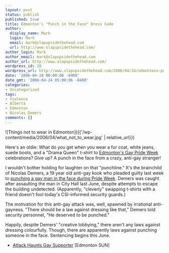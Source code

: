 ```yaml
---
layout: post
status: publish
published: true
title: Edmonton's "Punch in the Face" Dress Code
author:
  display_name: Mark
  login: Mark
  email: mark@slapupsidethehead.com
  url: http://www.slapupsidethehead.com/
author_login: Mark
author_email: mark@slapupsidethehead.com
author_url: http://www.slapupsidethehead.com/
wordpress_id: 28
wordpress_url: http://www.slapupsidethehead.com/2006/04/24/edmontons-punch-in-the-face-dress-code/
date: '2006-04-24 00:00:06 -0400'
date_gmt: '2006-04-24 05:00:06 -0400'
categories:
- Uncategorized
tags:
- Violence
- Alberta
- Edmonton
- Nicolas Demers
comments: []
---
```

![Things not to wear in Edmonton]({{'/wp-content/media/2006/04/what_not_to_wear.jpg' | relative_url}})

Here's an oldie: What do you get when you wear a fur coat, white jeans, suede boots, and a "Drama Queen" t-shirt to [Edmonton's Gay Pride Week](http://www.prideedmonton.org/ "Pride Edmonton") celebrations? Give up? A punch in the face from a crazy, anti-gay stranger!

I wouldn't bother holding for laughter on that "punchline." It's the brainchild of Nicolas Demers, a 19 year old anti-gay kook who pleaded guilty last week to [punching a gay man in the face during Pride Week](http://www.cbc.ca/edmonton/story/ed-hate-crime-charge20050630.html "Read all about the attack"). Demers was caught after assaulting the man in City Hall last June, despite attempts to escape the building undetected. (Apparently, "cleverly" swapping t-shirts with a friend doesn't fool today's CSI-informed security guards.)

The motivation for this anti-gay attack was, well, spawned by irrational anti-gayness. "There should be a law against dressing like that," Demers told security personnel, "He deserved to be punched."

Happily, despite Demers' "creative lobbying," there aren't any laws against dressing colourfully. Though, there are apparently laws against punching someone in the face. Sentencing begins this June.

- [Attack Haunts Gay Supporter](http://www.edmontonsun.com/News/Edmonton/2006/04/19/1540161-sun.html) [Edmonton SUN]
